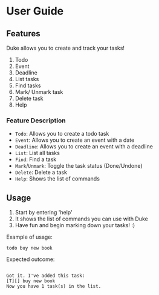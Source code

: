 # User Guide

## Features

Duke allows you to create and track your tasks!

1. Todo
2. Event
3. Deadline
4. List tasks
5. Find tasks
6. Mark/ Unmark task
7. Delete task
8. Help 

### Feature Description

- `Todo`: Allows you to create a todo task <br />
- `Event`: Allows you to create an event with a date <br />
- `Deadline`: Allows you to create an event with a deadline <br />
- `List`: List all tasks <br />
- `Find`: Find a task <br />
- `Mark`/`Unmark`: Toggle the task status (Done/Undone) <br />
- `Delete`: Delete a task <br />
- `Help`: Shows the list of commands  <br />

## Usage

1. Start by entering 'help'
2. It shows the list of commands you can use with Duke
3. Have fun and begin marking down your tasks! :)

Example of usage: 

```todo buy new book```

Expected outcome:

```

Got it. I've added this task:
[T][] buy new book
Now you have 1 task(s) in the list.

```